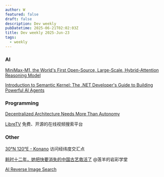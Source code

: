 ```yaml
---
author: W
featured: false
draft: false
description: Dev weekly
pubDatetime: 2025-06-21T02:02:03Z
title: Dev weekly 2025-Jun-23
tags:
  - weekly
---
```


### AI

[]()

[]()

[MiniMax-M1, the World's First Open-Source, Large-Scale, Hybrid-Attention Reasoning Model](https://agent.minimax.io/)

[]()

[]()

[]()

[Introduction to Semantic Kernel: The .NET Developer's Guide to Building Powerful AI Agents](https://developersvoice.com/blog/ai-development/semantic_kernel_ai/)

[]()

[]()

[]()

[]()

[]()

### Programming

[]()

[]()

[]()

[]()

[]()

[Decentralized Architecture Needs More Than Autonomy](https://www.infoq.com/articles/decentralized-architecture-advice-process/)

[LibreTV](https://libretv.is-an.org/) 免费、开源的在线视频搜索平台

[]()

[]()

[]()

[]()

[]()

[]()

[]()

[]()

[]()

[]()

[]()

### Other

[]()

[30°N 120°E - Konano](https://nano.ac/posts/63380003/) 访问经纬度交汇点

[耗时十二年，她把快要消失的中国古艺救活了](https://mp.weixin.qq.com/s/EpksZS3yZqEH3cUvqv52Ug) @莲羊的岩彩学堂

[]()

[AI Reverse Image Search](https://www.reversely.ai/)

[]()

[]()

[]()

[]()

[]()

[]()

[]()

[]()

[]()

[]()

[]()

[]()

[]()

[]()

[]()

[]()

[]()

[]()

[]()

[]()

[]()

[]()

[]()

[]()

[]()
